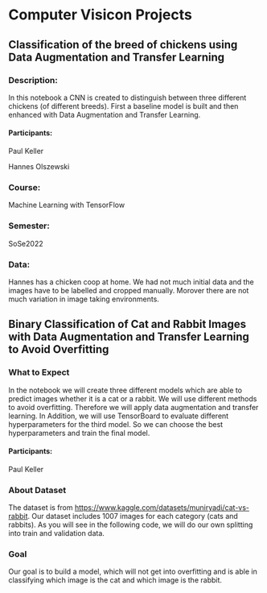# Computer Visicon Projects

## Classification of the breed of chickens using Data Augmentation and Transfer Learning

### Description:
In this notebook a CNN is created to distinguish between three different chickens (of different breeds).
First a baseline model is built and then enhanced with Data Augmentation and Transfer Learning.

#### Participants:
Paul Keller 

Hannes Olszewski

### Course:
Machine Learning with TensorFlow 

### Semester:
SoSe2022

### Data:
Hannes has a chicken coop at home. We had not much initial data and the images have to be labelled and cropped manually. 
Morover there are not much variation in image taking environments.

##  Binary Classification of Cat and Rabbit Images with Data Augmentation and Transfer Learning to Avoid Overfitting

### What to Expect
In the notebook we will create three different models which are able to predict images whether it is a cat or a rabbit. We will use different methods to avoid overfitting. Therefore we will apply data augmentation and transfer learning. In Addition, we will use TensorBoard to evaluate different hyperparameters for the third model. So we can choose the best hyperparameters and train the final model.

#### Participants:
Paul Keller 

### About Dataset
The dataset is from https://www.kaggle.com/datasets/muniryadi/cat-vs-rabbit. Our dataset includes 1007 images for each category (cats and rabbits). As you will see in the following code, we will do our own splitting into train and validation data. 

### Goal
Our goal is to build a model, which will not get into overfitting and is able in classifying which image is the cat and which image is the rabbit.
